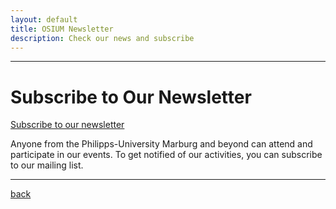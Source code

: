 ```yaml
---
layout: default
title: OSIUM Newsletter
description: Check our news and subscribe
---
```


---
<!-- commented out this section until we decided on a new social media presence -->

<!-- # Follow Us on X

<a class="twitter-timeline" href="https://twitter.com/OpenScienceUM?ref_src=twsrc%5Etfw" data-tweet-limit="1" data-height="300">Tweets by OpenScienceUM</a> <script async src="https://platform.twitter.com/widgets.js" charset="utf-8"></script>

---
-->

# Subscribe to Our Newsletter

<a href="https://www.lists.uni-marburg.de/lists/sympa/subscribe/eresearch-openscience-news?previous_action=info">Subscribe to our newsletter</a>

Anyone from the Philipps-University Marburg and beyond can attend and participate in our events. To get notified of our activities, you can subscribe to our mailing list.


<!-- # Newsletter Archive

{% for post in site.posts %}
* {{ post.date | date_to_string }} &raquo; [ {{ post.title }} ]({{ post.url }})
{% endfor %}

## Tags

{% assign rawtags = "" %}
{% for post in site.posts %}
{% assign ttags = post.tags | join:'|' | append:'|' %}
{% assign rawtags = rawtags | append:ttags %}
{% endfor %}

{% assign rawtags = rawtags | split:'|' | sort %}

{% assign tags = "" %}

{% for tag in rawtags %}
{% if tag != "" %}

{% if tags == "" %}
{% assign tags = tag | split:'|' %}
{% endif %}

{% unless tags contains tag %}
{% assign tags = tags | join:'|' | append:'|' | append:tag | split:'|' %}
{% endunless %}
{% endif %}
{% endfor %}


<p>
{% for tag in tags %}
<a href="#{{ tag | slugify }}" class="codinfox-tag-mark"> {{ tag }} </a> &nbsp;&nbsp;
{% endfor %}
</p>

{% for tag in tags %}
<h5 id="{{ tag | slugify }}">{{ tag }}</h5>
<ul class="codinfox-category-list">
{% for post in site.posts %}
{% if post.tags contains tag %}
<li>
<p>
<a href="{{ post.url }}">
{{ post.title }}
<small>{{ post.date | date_to_string }}</small>
</a>
</p>
</li>
{% endif %}
{% endfor %}
</ul>
{% endfor %} -->


---


[back](./)
